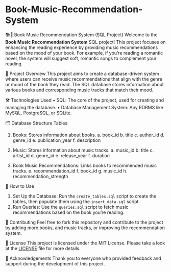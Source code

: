 # Book-Music-Recommendation-System

 📚🎵 Book Music Recommendation System (SQL Project)
Welcome to the **Book Music Recommendation System** SQL project! This project focuses on enhancing the reading experience by providing music recommendations based on the mood of your book. For example, if you’re reading a romantic novel, the system will suggest soft, romantic songs to complement your reading.

🎯 Project Overview
This project aims to create a database-driven system where users can receive music recommendations that align with the genre or mood of the book they read. The SQL database stores information about various books and corresponding music tracks that match their mood.

🛠️ Technologies Used
•	SQL: The core of the project, used for creating and managing the database.
•	Database Management System: Any RDBMS like MySQL, PostgreSQL, or SQLite.

🗂️ Database Structure
Tables
1.	Books: Stores information about books.
a.	book_id 
b.	title
c.	author_id 
d.	genre_id 
e.	publication_year
f.	description

2.	Music: Stores information about music tracks.
a.	music_id 
b.	title
c.	artist_id 
d.	genre_id 
e.	release_year
f.	duration

3.	Book Music Recommendations: Links books to recommended music tracks.
e.	recommendation_id 
f.	book_id
g.	music_id 
h.	recommendation_strength 

📝 How to Use
1.	Set Up the Database: Run the `create_tables.sql` script to create the tables, then populate them using the `insert_data.sql` script.
2.	Run Queries: Use the `queries.sql` script to fetch music recommendations based on the book you’re reading.

📝 Contributing
Feel free to fork this repository and contribute to the project by adding more books, and music tracks, or improving the recommendation system.

📄 License
This project is licensed under the MIT License. Please take a look at the [LICENSE](LICENSE) file for more details.

🙏 Acknowledgements
Thank you to everyone who provided feedback and support during the development of this project.

